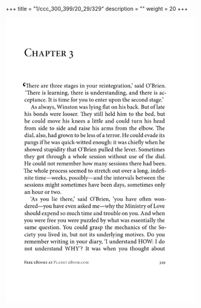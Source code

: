 +++
title = "1/ccc_300_399/20_29/329"
description = ""
weight = 20
+++

<img class="center-fit-jpg" src="/jpg_/out_jpg_1984__329.jpg" ></img>

